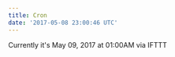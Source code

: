 ```yaml
---
title: Cron
date: '2017-05-08 23:00:46 UTC'
---
```


Currently it's May 09, 2017 at 01:00AM
via IFTTT
